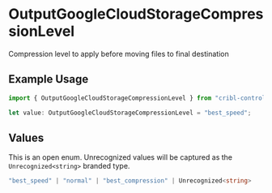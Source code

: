 # OutputGoogleCloudStorageCompressionLevel

Compression level to apply before moving files to final destination

## Example Usage

```typescript
import { OutputGoogleCloudStorageCompressionLevel } from "cribl-control-plane/models";

let value: OutputGoogleCloudStorageCompressionLevel = "best_speed";
```

## Values

This is an open enum. Unrecognized values will be captured as the `Unrecognized<string>` branded type.

```typescript
"best_speed" | "normal" | "best_compression" | Unrecognized<string>
```